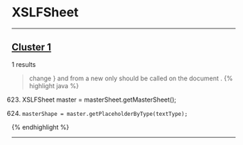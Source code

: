 # XSLFSheet

***

## [Cluster 1](./1)
1 results
> change } and from a new only should be called on the document . 
{% highlight java %}
623. XSLFSheet master = masterSheet.getMasterSheet();
625.     masterShape = master.getPlaceholderByType(textType);
{% endhighlight %}

***

